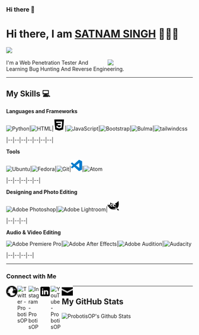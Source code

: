 ### Hi there 👋

<!--
**ProbotisOP/ProbotisOP** is a ✨ _special_ ✨ repository because its `README.md` (this file) appears on your GitHub profile.

Here are some ideas to get you started:

- 🔭 I’m currently working on ...
- 🌱 I’m currently learning ...
- 👯 I’m looking to collaborate on ...
- 🤔 I’m looking for help with ...
- 💬 Ask me about ...
- 📫 How to reach me: ...
- 😄 Pronouns: ...
- ⚡ Fun fact: ...
-->
<h1>Hi there, I am <a href="https://rohandas28.github.io" target="_blank">SATNAM SINGH</a> 🙋🏽‍♂️</h1> 

![](https://visitor-badge.glitch.me/badge?page_id=rohandas28) 

<img align='right' src="https://media.giphy.com/media/M9gbBd9nbDrOTu1Mqx/giphy.gif" width="230">

I'm a Web Penetration Tester And Learning Bug Hunting And Reverse Engineering. 

---

 ## My Skills :computer:

 **Languages and Frameworks**

 

 <img alt="Python" width="30px" src="https://raw.githubusercontent.com/simple-icons/simple-icons/develop/icons/python.svg"/>|<img alt="HTML" width="30px" src="https://raw.githubusercontent.com/simple-icons/simple-icons/develop/icons/html5.svg"/>|<img alt="CSS" width="30px" src="https://raw.githubusercontent.com/simple-icons/simple-icons/develop/icons/css3.svg"/>|<img alt="JavaScript" width="30px" src="https://raw.githubusercontent.com/simple-icons/simple-icons/develop/icons/javascript.svg"/>|<img alt="Bootstrap" width="30px" src="https://raw.githubusercontent.com/simple-icons/simple-icons/develop/icons/bootstrap.svg"/>|<img alt="Bulma" width="30px" src="https://raw.githubusercontent.com/simple-icons/simple-icons/develop/icons/bulma.svg"/>|<img alt="tailwindcss" width="30px" src="https://raw.githubusercontent.com/simple-icons/simple-icons/develop/icons/tailwindcss.svg"/>

 |--|--|--|--|--|--|--|

 

 **Tools**

 

 <img alt="Ubuntu" width="30px" src="https://raw.githubusercontent.com/simple-icons/simple-icons/develop/icons/ubuntu.svg"/>|<img alt="Fedora" width="30px" src="https://raw.githubusercontent.com/simple-icons/simple-icons/develop/icons/linux.svg"/>|<img alt="Git" width="30px" src="https://raw.githubusercontent.com/simple-icons/simple-icons/develop/icons/git.svg"/>|<img alt="VSCode" width="30px" src="https://raw.githubusercontent.com/simple-icons/simple-icons/develop/icons/visualstudiocode.svg"/>|<img alt="Atom" width="30px" src="https://raw.githubusercontent.com/simple-icons/simple-icons/develop/icons/atom.svg"/>

 |--|--|--|--|--|

 

 **Designing and Photo Editing**

 

<img alt="Adobe Photoshop" width="30px" src="https://raw.githubusercontent.com/simple-icons/simple-icons/develop/icons/adobephotoshop.svg"/>|<img alt="Adobe Lightroom" width="30px" src="https://raw.githubusercontent.com/simple-icons/simple-icons/develop/icons/adobelightroom.svg"/>|<img alt="Gimp" width="30px" src="https://raw.githubusercontent.com/simple-icons/simple-icons/develop/icons/gimp.svg"/>

 |--|--|--|

**Audio & Video Editing**

<img alt="Adobe Premiere Pro" width="30px" src="https://raw.githubusercontent.com/simple-icons/simple-icons/develop/icons/adobepremierepro.svg"/>|<img alt="Adobe After Effects" width="30px" src="https://raw.githubusercontent.com/simple-icons/simple-icons/develop/icons/adobeaftereffects.svg"/>|<img alt="Adobe Audition" width="30px" src="https://raw.githubusercontent.com/simple-icons/simple-icons/develop/icons/adobeaudition.svg"/>|<img alt="Audacity" width="30px" src="https://raw.githubusercontent.com/simple-icons/simple-icons/develop/icons/audacity.svg"/>

|--|--|--|--|

---

### Connect with Me

[<img align="left" alt="ProbotisOP" width="30px" src="https://raw.githubusercontent.com/iconic/open-iconic/master/svg/globe.svg" />](#) [<img align="left" alt="Twitter - ProbotisOP" width="30px" src="https://github.com/simple-icons/simple-icons/raw/develop/icons/twitter.svg" />](https://twitter.com/ProbotisOP) [<img align="left" alt="Instagram - ProbotisOP" width="30px" src="https://github.com/simple-icons/simple-icons/raw/develop/icons/instagram.svg" />](https://www.instagram.com/sohal.zip) [<img align="left" alt="LinkedIn - hackfluentz" width="30px" src="https://github.com/simple-icons/simple-icons/raw/develop/icons/linkedin.svg" />](https://www.linkedin.com/in/satnam-singh-860823142) [<img align="left" alt="YouTube -ProbotisOP" width="30px" src="https://github.com/simple-icons/simple-icons/raw/develop/icons/youtube.svg" />](https://www.youtube.com/watch?v=dQw4w9WgXcQ) [<img align="left" alt="Email -Rohan Das" width="30px" src="https://raw.githubusercontent.com/iconic/open-iconic/master/svg/envelope-closed.svg" />](mailto:satnam9988877550@gmail.com)

---

## **My GitHub Stats**

<img align="left" alt="ProbotisOP's Github Stats" src="https://github-readme-stats.vercel.app/api?username=ProbotisOP&show_icons=true&hide_border=true&theme=radical" />

